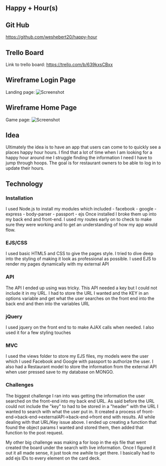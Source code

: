 ## Happy + Hour(s)

## Git Hub
https://github.com/weshebert20/happy-hour



## Trello Board

Link to trello board:
https://trello.com/b/639kxsCBxx

## Wireframe Login Page

Landing page:
![Screenshot](./Page_1.png)

## Wireframe Home Page

Game page:
![Screenshot](./Page_2.png)



## Idea

Ultimately the idea is to have an app that users can come to to quickly see a places happy hour hours. I find that a lot of time when I am looking for a happy hour around me I struggle finding the information I need I have to jump through hoops. The goal is for restaurant owners to be able to log in to update their hours.

## Technology 

### Installation

I used Node.js to install my modules which included
	- facebook
	- google
	- express
	- body-parser
	- passport
	- ejs
Once installed I broke them up into my back end and front-end. I used my routes early on to check to make sure they were working and to get an understanding of how my app would flow. 


### EJS/CSS

I used basic HTML5 and CSS to give the pages style. I tried to dive deep into the styling of making it look as professional as possible. I used EJS to render my pages dynamically with my external API

### API

The API I ended up using was tricky. This API needed a key but I could not include it in my URL. I had to store the URL I wanted and the KEY in an options variable and get what the user searches on the front end into the back end and then into the variables URL

### jQuery

I used jquery on the front end to to make AJAX calls when needed. I also used it for a few styling touches

### MVC

I used the views folder to store my EJS files, my models were the user which I used Facebook and Google with passport to authorize the user. I also had a Restaurant model to store the information from the external API when user pressed save to my database on MONGO. 

### Challenges

The biggest challenge I ran into was getting the information the user searched on the front-end into my back end URL. As said before the URL could not include the "key" to had to be stored in a "header" with the URL I wanted to search with what the user put in. It created a process of front-end->back-end->externalAPI->back-end->front end with results. All while dealing with that URL/Key issue above. I ended up creating a function that found the object params I wanted and stored them, then added that function to the post request.

My other big challenge was making a for loop in the ejs file that went created the board under the search with live information. Once I figured it out it all made sense, it just took me awhile to get there. I basically had to add ejs IDs to every element on the card deck.
